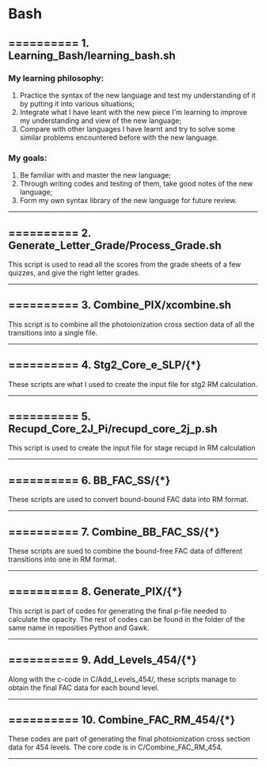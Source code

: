 # Bash
## ========== 1. Learning_Bash/learning_bash.sh

### My learning philosophy: 
1. Practice the syntax of the new language and test my understanding of it by putting it into various situations; 
2. Integrate what I have leant with the new piece I'm learning to improve my understanding and view of the new language; 
3. Compare with other languages I have learnt and try to solve some similar problems encountered before with the new language.

### My goals: 
1. Be familiar with and  master the new language; 
2. Through writing codes and testing of them, take good notes of the new language; 
3. Form my own syntax library of the new language for future review.

*** 

## ========== 2. Generate_Letter_Grade/Process_Grade.sh
This script is used to read all the scores from the grade sheets of a few quizzes, and give the right letter grades.
***

## ========== 3. Combine_PIX/xcombine.sh
This script is to combine all the photoionization cross section data of all the transitions into a single file.

***

## ========== 4. Stg2_Core_e_SLP/{\*}
These scripts are what I used to create the input file for stg2 RM calculation.

***

## ========== 5. Recupd_Core_2J_Pi/recupd_core_2j_p.sh
This script is used to create the input file for stage recupd in RM calculation

***
## ========== 6. BB_FAC_SS/{\*}
These scripts are used to convert bound-bound FAC data into RM format.

***
## ========== 7. Combine_BB_FAC_SS/{\*}
These scripts are sued to combine the bound-free FAC data of different transitions into one in RM format.

***

## ========== 8. Generate_PIX/{\*}
This script is part of codes for generating the final p-file needed to calculate the opacity. The rest of codes can be found in the folder
of the same name in reposities Python and Gawk.

***
## ========== 9. Add_Levels_454/{\*}
Along with the c-code in C/Add_Levels_454/, these scripts manage to obtain the final FAC data for each bound level.

***

## ========== 10. Combine_FAC_RM_454/{\*}
These codes are part of generating the final photoionization cross section data for 454 levels. The core code is in C/Combine_FAC_RM_454.

***

